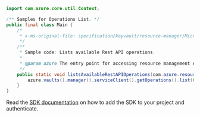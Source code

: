 ```java
import com.azure.core.util.Context;

/** Samples for Operations List. */
public final class Main {
    /*
     * x-ms-original-file: specification/keyvault/resource-manager/Microsoft.KeyVault/stable/2019-09-01/examples/listOperations.json
     */
    /**
     * Sample code: Lists available Rest API operations.
     *
     * @param azure The entry point for accessing resource management APIs in Azure.
     */
    public static void listsAvailableRestAPIOperations(com.azure.resourcemanager.AzureResourceManager azure) {
        azure.vaults().manager().serviceClient().getOperations().list(Context.NONE);
    }
}
```

Read the [SDK documentation](https://github.com/Azure/azure-sdk-for-java/blob/azure-resourcemanager_2.15.0/sdk/resourcemanager/azure-resourcemanager/README.md) on how to add the SDK to your project and authenticate.
